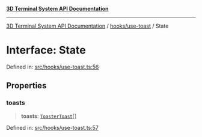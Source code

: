 [**3D Terminal System API Documentation**](../../../README.md)

***

[3D Terminal System API Documentation](../../../README.md) / [hooks/use-toast](../README.md) / State

# Interface: State

Defined in: [src/hooks/use-toast.ts:56](https://github.com/Dicommunitas/ThreeJS_Terminal_3D/blob/a3c5b1c59fdfa3d9f217f579fadf3e59d797e664/src/hooks/use-toast.ts#L56)

## Properties

### toasts

> **toasts**: [`ToasterToast`](../type-aliases/ToasterToast.md)[]

Defined in: [src/hooks/use-toast.ts:57](https://github.com/Dicommunitas/ThreeJS_Terminal_3D/blob/a3c5b1c59fdfa3d9f217f579fadf3e59d797e664/src/hooks/use-toast.ts#L57)
